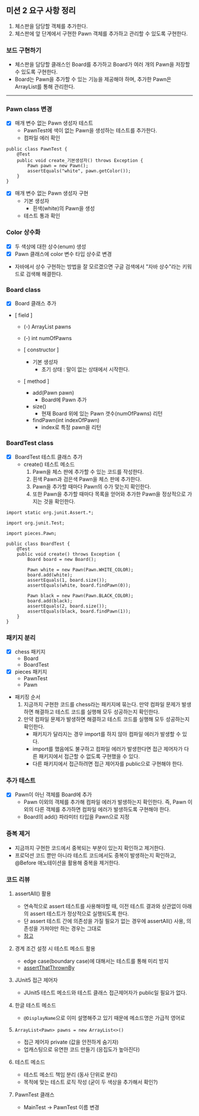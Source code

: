 ## 미션 2 요구 사항 정리

1. 체스판을 담당할 객체를 추가한다.
2. 체스판에 앞 단계에서 구현한 Pawn 객체를 추가하고 관리할 수 있도록 구현한다.

### 보드 구현하기

- 체스판을 담당할 클래스인 Board를 추가하고 Board가 여러 개의 Pawn을 저장할 수 있도록 구현한다.
- Board는 Pawn을 추가할 수 있는 기능을 제공해야 하며, 추가한 Pawn은 ArrayList를 통해 관리한다.

---

### Pawn class 변경

- [X]  매개 변수 없는 Pawn 생성자 테스트
    - PawnTest에 색이 없는 Pawn을 생성하는 테스트를 추가한다.
    - 컴파일 에러 확인

```
public class PawnTest {
    @Test
    public void create_기본생성자() throws Exception {
        Pawn pawn = new Pawn();
        assertEquals("white", pawn.getColor());
    }
}
```

- [X]  매개 변수 없는 Pawn 생성자 구현
    - 기본 생성자
        - 흰색(white)의 Pawn을 생성
    - 테스트 통과 확인

### Color 상수화

- [X]  두 색상에 대한 상수(enum) 생성
- [X]  Pawn 클래스에 color 변수 타입 상수로 변경

- 자바에서 상수 구현하는 방법을 잘 모르겠으면 구글 검색에서 "자바 상수"라는 키워드로 검색해 해결한다.

### Board class

- [X]  Board 클래스 추가

- [ field ]

    - (-) ArrayList<Pawn> pawns
    - (-) int numOfPawns

  - [ constructor ]

    - 기본 생성자
        - 초기 상태 : 말이 없는 상태에서 시작한다.

  - [ method ]

    - add(Pawn pawn)
        - Board에 Pawn 추가
    - size()
        - 현재 Board 위에 있는 Pawn 갯수(numOfPawns) 리턴
    - findPawn(int indexOfPawn)
        - index로 특정 pawn을 리턴

### BoardTest class

- [X]  BoardTest 테스트 클래스 추가
    - create() 테스트 메소드
        1. Pawn을 체스 판에 추가할 수 있는 코드를 작성한다.
        2. 흰색 Pawn과 검은색 Pawn을 체스 판에 추가한다.
        3. Pawn을 추가할 때마다 Pawn의 수가 맞는지 확인한다.
        4. 또한 Pawn을 추가할 때마다 목록을 얻어와 추가한 Pawn을 정상적으로 가지는 것을 확인한다.

  ```
  import static org.junit.Assert.*;

  import org.junit.Test;

  import pieces.Pawn;

  public class BoardTest {
      @Test
      public void create() throws Exception {
          Board board = new Board();
          
          Pawn white = new Pawn(Pawn.WHITE_COLOR);
          board.add(white);
          assertEquals(1, board.size());
          assertEquals(white, board.findPawn(0));
          
          Pawn black = new Pawn(Pawn.BLACK_COLOR);
          board.add(black); 
          assertEquals(2, board.size());
          assertEquals(black, board.findPawn(1));
      }
  }

  ```

### 패키지 분리

- [X] chess 패키지
    - Board
    - BoardTest
- [X]  pieces 패키지
    - PawnTest
    - Pawn
- 패키징 순서
    1. 지금까지 구현한 코드를 chess라는 패키지에 묶는다. 만약 컴파일 문제가 발생하면 해결하고 테스트 코드를 실행해 모두 성공하는지 확인한다.
    2. 만약 컴파일 문제가 발생하면 해결하고 테스트 코드를 실행해 모두 성공하는지 확인한다.
        - 패키지가 달라지는 경우 import를 하지 않아 컴파일 에러가 발생할 수 있다.
        - import를 했음에도 불구하고 컴파일 에러가 발생한다면 접근 제어자가 다른 패키지에서 접근할 수 없도록 구현했을 수 있다.
        - 다른 패키지에서 접근하려면 접근 제어자를 public으로 구현해야 한다.

### 추가 테스트

- [X]  Pawn이 아닌 객체를 Board에 추가
    - Pawn 이외의 객체를 추가해 컴파일 에러가 발생하는지 확인한다. 즉, Pawn 이외의 다른 객체를 추가하면 컴파일 에러가 발생하도록 구현해야 한다.
    - Board의 add() 파라미터 타입을 Pawn으로 지정

### 중복 제거

- 지금까지 구현한 코드에서 중복되는 부분이 있는지 확인하고 제거한다.
- 프로덕션 코드 뿐만 아니라 테스트 코드에서도 중복이 발생하는지 확인하고, @Before 애노테이션을 활용해 중복을 제거한다.

### 코드 리뷰

1. assertAll() 활용
    - 연속적으로 assert 테스트를 사용해야할 때, 이전 테스트 결과와 상관없이 아래의 assert 테스트가 정상적으로 실행되도록 한다.
    - 단 assert 테스트 간에 의존성을 가질 필요가 없는 경우에 assertAll() 사용, 의존성을 가져야만 하는 경우는 그대로
    - [참고](https://blog.jetbrains.com/idea/2020/09/writing-tests-with-junit-5/)

2. 경계 조건 설정 시 테스트 메소드 활용
    - edge case(boundary case)에 대해서는 테스트를 통해 미리 방지
    - [assertThatThrownBy](https://www.baeldung.com/assertj-exception-assertion)

3. JUnit5 접근 제어자
    - JUnit5 테스트 메소드와 테스트 클래스 접근제어자가 public일 필요가 없다.

4. 한글 테스트 메소드
    - `@DisplayName`으로 이미 설명해주고 있기 때문에 메소드명은 가급적 영어로

5. `ArrayList<Pawn> pawns = new ArrayList<>()`
    - 접근 제어자 private (값을 안전하게 숨기자)
    - 업캐스팅으로 유연한 코드 만들기 (응집도가 높아진다)

6. 테스트 메소드
    - 테스트 메소드 책임 분리 (동사 단위로 분리)
    - 목적에 맞는 테스트 로직 작성 (굳이 두 색상을 추가해서 확인?)

7. PawnTest 클래스
    - MainTest -> PawnTest 이름 변경
    


